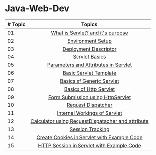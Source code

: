 # Java-Web-Dev
|# Topic | Topics                                                  |
|------|:---------------------------------------------------------:|
| 01  |  [What is Servlet? and it's purpose](./What%20is%20Servlet%3F.md)
| 02  |  [Environment Setup](./Setup.md)
| 03  |  [Deployment Descriptor](./Deployment%20Descriptor.md)
| 04  |  [Servlet Basics](./Servlet%20Basics.md)
| 05  |  [Parameters and Attributes in Servlet](./Parameters%20and%20Attributes%20in%20Servlet.md)
| 06  |  [Basic Servlet Template](./Template)
| 07  |  [Basics of Generic Servlet](./GenericServlet.md)
| 08  |  [Basics of Http Servlet](./HttpServlet.md)
| 09  |  [Form Submission using HttpServlet](./form)
| 10  |  [Request Dispatcher](./Request%20Dispatcher.md)
| 11  |  [Internal Workings of Servlet](./Internal%20Workings%20of%20Servlet.md)
| 12  |  [Calculator using RequestDispatacher and attribute](./calculator)
| 13  |  [Session Tracking](./Session%20Tracking%20in%20Servlet.md)
| 14  |  [Create Cookies in Servlet with Example Code](Create%20Cookies%20in%20Servlet%20with%20Example%20Code.md)
| 15  |  [HTTP Session in Servlet with Example Code](HTTP%20Session%20in%20Servlet%20with%20Example%20Code.md)
